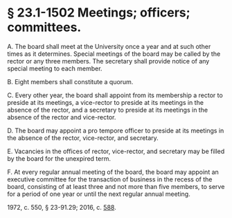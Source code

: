 # § 23.1-1502 Meetings; officers; committees.

<p>A. The board shall meet at the University once a year and at such other times as it determines. Special meetings of the board may be called by the rector or any three members. The secretary shall provide notice of any special meeting to each member.</p><p>B. Eight members shall constitute a quorum.</p><p>C. Every other year, the board shall appoint from its membership a rector to preside at its meetings, a vice-rector to preside at its meetings in the absence of the rector, and a secretary to preside at its meetings in the absence of the rector and vice-rector.</p><p>D. The board may appoint a pro tempore officer to preside at its meetings in the absence of the rector, vice-rector, and secretary.</p><p>E. Vacancies in the offices of rector, vice-rector, and secretary may be filled by the board for the unexpired term.</p><p>F. At every regular annual meeting of the board, the board may appoint an executive committee for the transaction of business in the recess of the board, consisting of at least three and not more than five members, to serve for a period of one year or until the next regular annual meeting.</p><p>1972, c. 550, § 23-91.29; 2016, c. <a href='http://lis.virginia.gov/cgi-bin/legp604.exe?161+ful+CHAP0588'>588</a>.</p>